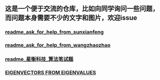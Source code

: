 ## 这是一个便于交流的仓库，比如向同学询问一些问题，而问题本身需要不少的文字和图片，欢迎issue


### [readme_ask_for_help_from_sunxianfeng](./doc/readme_ask_for_help_from_sunxianfeng.md)

### [readme_ask_for_help_from_wangzhaozhao](./doc/readme_ask_for_help_from_wangzhaozhao.md)

### [readme_星衡科技_算法笔试题](./doc/readme_星衡科技_算法笔试题.md)


### [EIGENVECTORS FROM EIGENVALUES](./doc/ask_help_from_zhangyang.md)

